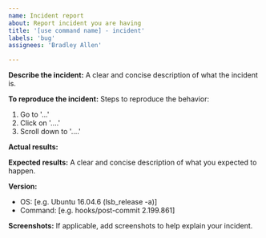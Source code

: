 ```yaml
---
name: Incident report
about: Report incident you are having
title: '[use command name] - incident'
labels: 'bug'
assignees: 'Bradley Allen'

---
```


**Describe the incident:**
A clear and concise description of what the incident is.

**To reproduce the incident:**
Steps to reproduce the behavior:
1. Go to '...'
2. Click on '....'
3. Scroll down to '....'

**Actual results:**

**Expected results:**
A clear and concise description of what you expected to happen.

**Version:**
 - OS: [e.g. Ubuntu 16.04.6 (lsb_release -a)]
 - Command: [e.g. hooks/post-commit  2.199.861]

**Screenshots:**
If applicable, add screenshots to help explain your incident.

